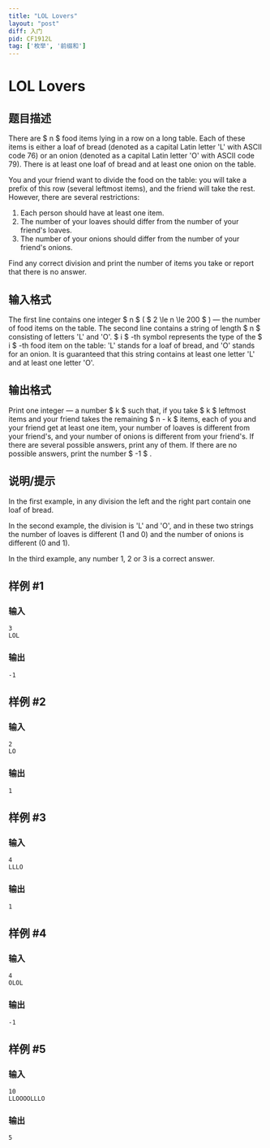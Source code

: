 ```yaml
---
title: "LOL Lovers"
layout: "post"
diff: 入门
pid: CF1912L
tag: ['枚举', '前缀和']
---
```


# LOL Lovers

## 题目描述

There are $ n $ food items lying in a row on a long table. Each of these items is either a loaf of bread (denoted as a capital Latin letter 'L' with ASCII code 76) or an onion (denoted as a capital Latin letter 'O' with ASCII code 79). There is at least one loaf of bread and at least one onion on the table.

You and your friend want to divide the food on the table: you will take a prefix of this row (several leftmost items), and the friend will take the rest. However, there are several restrictions:

1. Each person should have at least one item.
2. The number of your loaves should differ from the number of your friend's loaves.
3. The number of your onions should differ from the number of your friend's onions.

 Find any correct division and print the number of items you take or report that there is no answer.

## 输入格式

The first line contains one integer $ n $ ( $ 2 \le n \le 200 $ ) — the number of food items on the table. The second line contains a string of length $ n $ consisting of letters 'L' and 'O'. $ i $ -th symbol represents the type of the $ i $ -th food item on the table: 'L' stands for a loaf of bread, and 'O' stands for an onion. It is guaranteed that this string contains at least one letter 'L' and at least one letter 'O'.

## 输出格式

Print one integer — a number $ k $ such that, if you take $ k $ leftmost items and your friend takes the remaining $ n - k $ items, each of you and your friend get at least one item, your number of loaves is different from your friend's, and your number of onions is different from your friend's. If there are several possible answers, print any of them. If there are no possible answers, print the number $ -1 $ .

## 说明/提示

In the first example, in any division the left and the right part contain one loaf of bread.

In the second example, the division is 'L' and 'O', and in these two strings the number of loaves is different (1 and 0) and the number of onions is different (0 and 1).

In the third example, any number 1, 2 or 3 is a correct answer.

## 样例 #1

### 输入

```
3
LOL
```

### 输出

```
-1
```

## 样例 #2

### 输入

```
2
LO
```

### 输出

```
1
```

## 样例 #3

### 输入

```
4
LLLO
```

### 输出

```
1
```

## 样例 #4

### 输入

```
4
OLOL
```

### 输出

```
-1
```

## 样例 #5

### 输入

```
10
LLOOOOLLLO
```

### 输出

```
5
```

